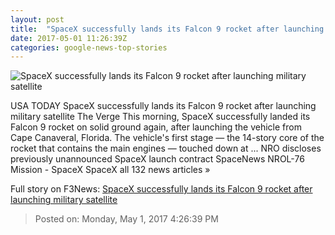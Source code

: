 ```yaml
---
layout: post
title:  "SpaceX successfully lands its Falcon 9 rocket after launching military satellite"
date: 2017-05-01 11:26:39Z
categories: google-news-top-stories
---
```


![SpaceX successfully lands its Falcon 9 rocket after launching military satellite](https://cdn0.vox-cdn.com/thumbor/-oQbGK6gEu72E4w7SVigpEbx6zk=/74x0:1356x721/1600x900/cdn0.vox-cdn.com/uploads/chorus_image/image/54552723/Screen_Shot_2017_05_01_at_12.24.56_PM.0.png)

USA TODAY SpaceX successfully lands its Falcon 9 rocket after launching military satellite The Verge This morning, SpaceX successfully landed its Falcon 9 rocket on solid ground again, after launching the vehicle from Cape Canaveral, Florida. The vehicle's first stage — the 14-story core of the rocket that contains the main engines — touched down at ... NRO discloses previously unannounced SpaceX launch contract SpaceNews NROL-76 Mission - SpaceX SpaceX all 132 news articles »


Full story on F3News: [SpaceX successfully lands its Falcon 9 rocket after launching military satellite](http://www.f3nws.com/n/XJyKaC)

> Posted on: Monday, May 1, 2017 4:26:39 PM
